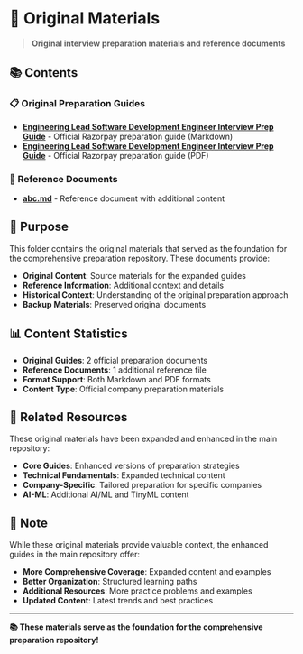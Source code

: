 # 📄 **Original Materials**

> **Original interview preparation materials and reference documents**

## 📚 **Contents**

### **📋 Original Preparation Guides**
- [**Engineering Lead Software Development Engineer Interview Prep Guide**](./Engineering___Lead_Software_Development_Engineer___Interview_Prep_Guide.md) - Official Razorpay preparation guide (Markdown)
- [**Engineering Lead Software Development Engineer Interview Prep Guide**](./Engineering___Lead_Software_Development_Engineer___Interview_Prep_Guide.pdf) - Official Razorpay preparation guide (PDF)

### **📝 Reference Documents**
- [**abc.md**](./abc.md) - Reference document with additional content

## 🎯 **Purpose**

This folder contains the original materials that served as the foundation for the comprehensive preparation repository. These documents provide:

- **Original Content**: Source materials for the expanded guides
- **Reference Information**: Additional context and details
- **Historical Context**: Understanding of the original preparation approach
- **Backup Materials**: Preserved original documents

## 📊 **Content Statistics**

- **Original Guides**: 2 official preparation documents
- **Reference Documents**: 1 additional reference file
- **Format Support**: Both Markdown and PDF formats
- **Content Type**: Official company preparation materials

## 🔗 **Related Resources**

These original materials have been expanded and enhanced in the main repository:

- **Core Guides**: Enhanced versions of preparation strategies
- **Technical Fundamentals**: Expanded technical content
- **Company-Specific**: Tailored preparation for specific companies
- **AI-ML**: Additional AI/ML and TinyML content

## 📝 **Note**

While these original materials provide valuable context, the enhanced guides in the main repository offer:

- **More Comprehensive Coverage**: Expanded content and examples
- **Better Organization**: Structured learning paths
- **Additional Resources**: More practice problems and examples
- **Updated Content**: Latest trends and best practices

---

**📚 These materials serve as the foundation for the comprehensive preparation repository!**
